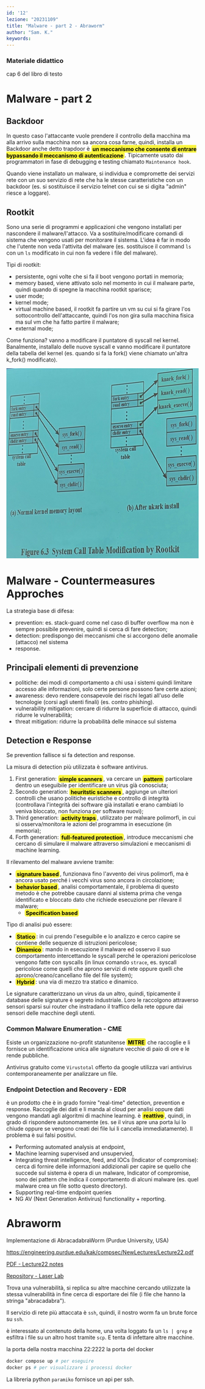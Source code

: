 ```yaml
---
id: '12'
lezione: "20231109"
title: "Malware - part 2 - Abraworm"
author: "Sam. K."
keywords: 
---
```


<style>
    strong{
        background-color:#faf43e;
        color: black;
        padding:0.1rem 0.2rem;
        border-radius:5px;
    }
</style>

### Materiale didattico
cap 6 del libro di testo


# Malware - part 2

## Backdoor
In questo caso l'attaccante vuole prendere il controllo della macchina ma alla arrivo sulla macchina non sa ancora cosa farne, quindi, installa un Backdoor anche detto trapdoor è **un meccanismo che consente di entrare bypassando il meccanismo di autenticazione**. Tipicamente usato dai programmatori in fase di debugging e testing chiamato `Maintenance hook`.

Quando viene installato un malware, si individua e compromette dei servizi rete con un suo servizio di rete che ha le stesse caratteristiche con un backdoor (es. si sostituisce il servizio telnet con cui se si digita "admin" riesce a loggare).

## Rootkit
Sono una serie di programmi e applicazioni che vengono installati per nascondere il malware/l'attacco. Va a sostituire/modificare comandi di sistema che vengono usati per monitorare il sistema. L'idea è far in modo che l'utente non veda l'attivita del malware (es. sostituisce il command `ls` con un `ls` modificato in cui non fa vedere i file del malware).

Tipi di rootkit:
* persistente, ogni volte che si fa il boot vengono portati in memoria;
* memory based, viene attivato solo nel momento in cui il malware parte, quindi quando di spegne la macchina rootkit sparisce;
* user mode;
* kernel mode;
* virtual machine based, il rootkit fa partire un vm su cui si fa girare l'os sottocontrollo dell'attaccante, quindi l'os non gira sulla macchina fisica ma sul vm che ha fatto partire il malware;
* external mode; 

Come funziona? vanno a modificare il puntatore di syscall nel kernel. Banalmente, installalo delle nuove syscall e vanno modificare il puntatore della tabella del kernel (es. quando si fa la fork() viene chiamato un'altra k_fork() modificato).

![Rootkit](assets/images/rootkit.jpg)

# Malware - Countermeasures Approches
La strategia base di difesa:
* prevention: es. stack-guard come nel caso di buffer overflow ma non è sempre possibile prevenire, quindi si cerca di fare detection; 
* detection: predispongo dei meccanismi che si accorgono delle anomalie (attacco) nel sistema
* response.

## Principali elementi di prevenzione
* politiche: dei modi di comportamento a chi usa i sistemi quindi limitare accesso alle informazioni, solo certe persone possono fare certe azioni;
* awareness: devo rendere consapevole dei rischi legati  all'uso delle tecnologie (corsi agli utenti finali) (es. contro phishing).
* vulnerability mitigation: cercare di ridurre la superficie di attacco, quindi ridurre le vulnerabilità;
* threat mitigation: ridurre la probabilità delle minacce sul sistema

## Detection e Response
Se prevention fallisce si fa detection and response.

La misura di detection più utilizzata è software antivirus.

1. First generation: **simple scanners**, va cercare un **pattern** particolare dentro un eseguibile per identificare un virus già conosciuta;
2. Secondo generation: **heuritstic scanners**, aggiunge un ulteriori controlli che usano politiche euristiche e controllo di integrità (controllava l'integrità dei software già installati e erano cambiati lo veniva bloccato, non funziona per software nuovi); 
3. Third generation: **activity traps**, utilizzato per malware polimorfi, in cui si osserva/monitora le azioni del programma in esecuzione (in memoria);
4. Forth generation: **full-featured protection**, introduce meccanismi che cercano di simulare il malware attraverso simulazioni e meccanismi di machine learning.

Il rilevamento del malware avviene tramite:
* **signature based**, funzionava fino l'avvento dei virus polimorfi, ma è ancora usato perché i vecchi virus sono ancora in circolazione;
* **behavior based**, analisi comportamentale, il problema di questo metodo è che potrebbe causare danni al sistema prima che venga identificato e bloccato dato che richiede esecuzione per rilevare il malware; 
  * **Specification based**

Tipo di analisi può essere:
* **Statico**: in cui prendo l'eseguibile e lo analizzo e cerco capire se contiene delle sequenze di istruzioni pericolose;
* **Dinamico**: mando in esecuzione il malware ed osservo il suo comportamento intercettando le syscall perché le operazioni pericolose vengono fatte con syscalls (in linux comando `strace`, es. syscall pericolose come quelli che aprono servizi di rete oppure quelli che aprono/creano/cancellano file del file system);
* **Hybrid**: una via di mezzo tra statico e dinamico.

Le signature caratterizzano un virus da un altro, quindi, tipicamente il database delle signature è segreto industriale. Loro le raccolgono attraverso sensori sparsi sui router che instradano il traffico della rete oppure dai sensori delle macchine degli utenti.

### Common Malware Enumeration - CME
Esiste un organizzazione no-profit statunitense **MITRE** che raccoglie e li fornisce un identificazione unica alle signature vecchie di paio di ore e le rende pubbliche.

Antivirus gratuito come `Virustotal` offerto da google utilizza vari antivirus contemporaneamente per analizzare un file.

### Endpoint Detection and Recovery - EDR
è un prodotto che è in grado fornire "real-time" detection, prevention e response. Raccoglie dei dati e li manda al cloud per analisi oppure dati vengono mandati agli algoritmi di machine learning. è **reattivo**, quindi, in grado di rispondere autonomamente (es. se il virus apre una porta lui lo chiude oppure se vengono creati dei file lui li cancella immediatamente). Il problema è sui falsi positivi.

* Performing automated analysis at endpoint,
* Machine learning supervised and unsupervied,
* Integrating threat intelligence, feed, and IOCs (Indicator of compromise): cerca di fornire delle informazioni addizionali per capire se quello che succede sul sistema è opera di un malware, Indicator of compromise, sono dei pattern che indica il comportamento di alcuni malware (es. quel malware crea un file sotto questo directory).
* Supporting real-time endpoint queries
* NG AV (Next Generation Antivirus) functionality + reporting.

# Abraworm
Implementazione di AbracadabraWorm (Purdue University, USA)

https://engineering.purdue.edu/kak/compsec/NewLectures/Lecture22.pdf

[PDF - Lecture22 notes](assets/docs/AbraWorm_Lecture22.pdf)

[Repository - Laser Lab](https://git.laser.di.unimi.it/teozoia/abraworm)

Trova una vulnerabilità, si replica su altre macchine cercando utilizzate la stessa vulnerabilità in fine cerca di esportare dei file (i file che hanno la stringa "abracadabra").

Il servizio di rete più attaccata è `ssh`, quindi, il nostro worm fa un brute force su `ssh`.

è interessato al contenuto della home, una  volta loggato fa un `ls | grep` e esfiltra i file su un altro host tramite `scp`. E tenta di infettare altre macchine.

la porta della nostra macchina 22:2222 la porta del docker

```sh
docker compose up # per eseguire
docker ps # per visualizzare i processi docker

```

La libreria python `paramiko` fornisce un api per ssh.



